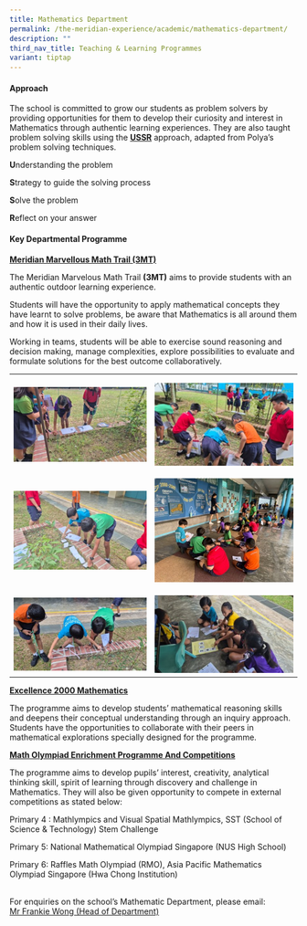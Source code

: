 ```yaml
---
title: Mathematics Department
permalink: /the-meridian-experience/academic/mathematics-department/
description: ""
third_nav_title: Teaching & Learning Programmes
variant: tiptap
---
```

<h4>Approach</h4>
<p>The school is committed to grow our students as problem solvers by providing
opportunities for them to develop their curiosity and interest in Mathematics
through authentic learning experiences. They are also taught problem solving
skills using the <strong><u>USSR</u></strong> approach, adapted from Polya’s
problem solving techniques.</p>
<p></p>
<p><strong>U</strong>nderstanding the problem</p>
<p><strong>S</strong>trategy to guide the solving process</p>
<p><strong>S</strong>olve the problem</p>
<p><strong>R</strong>eflect on your answer</p>
<p></p>
<h4>Key Departmental Programme</h4>
<p><strong><u>Meridian Marvellous Math Trail (3MT)</u></strong>
</p>
<p>The Meridian Marvelous Math Trail <strong>(3MT)</strong> aims to provide
students with an authentic outdoor learning experience.</p>
<p>Students will have the opportunity to apply mathematical concepts they
have learnt to solve problems, be aware that Mathematics is all around
them and how it is used in their daily lives.</p>
<p>Working in teams, students will be able to exercise sound reasoning and
decision making, manage complexities, explore possibilities to evaluate
and formulate solutions for the best outcome collaboratively.</p>
<table style="minWidth: 50px">
<colgroup>
<col>
<col>
</colgroup>
<tbody>
<tr>
<td rowspan="1" colspan="1">
<p></p>
<div class="isomer-image-wrapper">
<img style="width: 100%" height="auto" width="100%" alt="" src="/images/2025MA_1.jpg">
</div>
</td>
<td rowspan="1" colspan="1">
<p></p>
<div class="isomer-image-wrapper">
<img style="width: 100%" height="auto" width="100%" alt="" src="/images/2025MA_2.jpg">
</div>
</td>
</tr>
<tr>
<td rowspan="1" colspan="1">
<p></p>
<div class="isomer-image-wrapper">
<img style="width: 100%" height="auto" width="100%" alt="" src="/images/2025MA_3.jpg">
</div>
</td>
<td rowspan="1" colspan="1">
<p></p>
<div class="isomer-image-wrapper">
<img style="width: 100%" height="auto" width="100%" alt="" src="/images/2025MA_4.jpg">
</div>
</td>
</tr>
<tr>
<td rowspan="1" colspan="1">
<p></p>
<div class="isomer-image-wrapper">
<img style="width: 100%" height="auto" width="100%" alt="" src="/images/2025MA_5.jpg">
</div>
</td>
<td rowspan="1" colspan="1">
<p></p>
<div class="isomer-image-wrapper">
<img style="width: 100%" height="auto" width="100%" alt="" src="/images/2025MA_6.jpg">
</div>
</td>
</tr>
</tbody>
</table>
<p></p>
<p><strong><u>Excellence 2000 Mathematics</u></strong>
</p>
<p>The programme aims to develop students’ mathematical reasoning skills
and deepens their conceptual understanding through an inquiry approach.
Students have the opportunities to collaborate with their peers in mathematical
explorations specially designed for the programme.</p>
<p></p>
<p><strong><u>Math Olympiad Enrichment Programme And Competitions</u></strong>
</p>
<p></p>
<p>The programme aims to develop pupils’ interest, creativity, analytical
thinking skill, spirit of learning through discovery and challenge in Mathematics.
They will also be given opportunity to compete in external competitions
as stated below:</p>
<p>Primary 4 : Mathlympics and Visual Spatial Mathlympics, SST (School of
Science &amp; Technology) Stem Challenge</p>
<p>Primary 5: National Mathematical Olympiad Singapore (NUS High School)</p>
<p>Primary 6: Raffles Math Olympiad (RMO), Asia Pacific Mathematics Olympiad
Singapore (Hwa Chong Institution)</p>
<p></p>
<p>
<br>For enquiries on the school’s Mathematic Department, please email:
<br><a href="mailto:wong_hoe_shyan@moe.edu.sg" rel="noopener noreferrer nofollow" target="_blank">Mr Frankie Wong (Head of Department)</a>
</p>